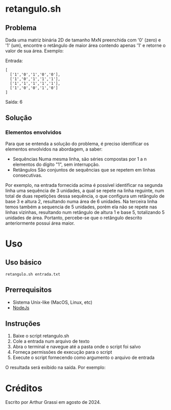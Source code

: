 # retangulo.sh
## Problema

Dada uma matriz binária 2D de tamanho MxN preenchida com '0' (zero) e '1' (um), encontre o retângulo de maior área contendo apenas '1' e retorne o valor de sua área.
Exemplo:
 
Entrada:
```
[
  ['1','0','1','0','0'],
  ['1','0','1','1','1'],
  ['1','1','1','1','1'],
  ['1','0','0','1','0']
]
```
Saída: 6

## Solução
### Elementos envolvidos
Para que se entenda a solução do problema, é preciso identificar os elementos envolvidos na abordagem, a saber:

- Sequências
Numa mesma linha, são séries compostas por 1 a n elementos do dígito "1", sem interrupção. 
- Retângulos
São conjuntos de sequências que se repetem em linhas consecutivas.

Por exemplo, na entrada fornecida acima é possível identificar na segunda linha uma sequência de 3 unidades, a qual se repete na linha reguinte, num total de duas repetições dessa sequência, o que configura um retângulo de base 3 e altura 2, resultando numa área de 6 unidades. 
Na terceira linha temos também a sequencia de 5 unidades, porém ela não se repete nas linhas vizinhas, resultando num retângulo de altura 1 e base 5, totalizando 5 unidades de área. Portanto, percebe-se que o retângulo descrito anteriormente possui área maior. 

# Uso
## Uso básico
```
retangulo.sh entrada.txt
```
## Prerrequisitos
- Sistema Unix-like (MacOS, Linux, etc)
- [NodeJs](https://nodejs.org/)

## Instruções
1. Baixe o script retangulo.sh
2. Cole a entrada num arquivo de texto
3. Abra o terminal e navegue até a pasta onde o script foi salvo
4. Forneça permissões de execução para o script
5. Execute o script fornecendo como argumento o arquivo de entrada

O resultada será exibido na saída. 
Por exemplo: 


# Créditos
Escrito por Arthur Grassi em agosto de 2024. 

